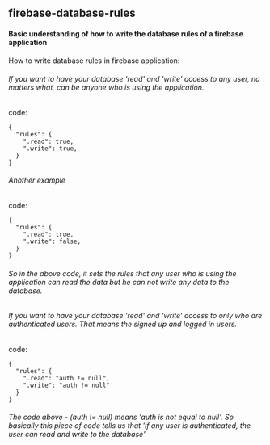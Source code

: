## firebase-database-rules
#### Basic understanding of how to write the database rules of a firebase application
How to write database rules in firebase application:

###### If you want to have your database 'read' and 'write' access to any user, no matters what, can be anyone who is using the application.

code:

    {
      "rules": {
        ".read": true,
        ".write": true,
      }
    }
    
###### Another example

code:

    {
      "rules": {
        ".read": true,
        ".write": false,
      }
    }

###### So in the above code, it sets the rules that any user who is using the application can read the data but he can not write any data to the database.

###### If you want to have your database 'read' and 'write' access to only who are authenticated users. That means the signed up and logged in users.

code:

    {
      "rules": {
        ".read": "auth != null",
        ".write": "auth != null"
      }
    }

###### The code above - (auth != null) means 'auth is not equal to null'. So basically this piece of code tells us that 'if any user is authenticated, the user can read and write to the database'
